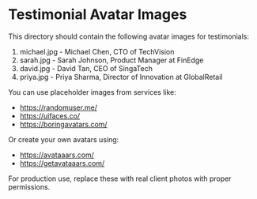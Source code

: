 # Testimonial Avatar Images

This directory should contain the following avatar images for testimonials:

1. michael.jpg - Michael Chen, CTO of TechVision
2. sarah.jpg - Sarah Johnson, Product Manager at FinEdge
3. david.jpg - David Tan, CEO of SingaTech
4. priya.jpg - Priya Sharma, Director of Innovation at GlobalRetail

You can use placeholder images from services like:
- https://randomuser.me/
- https://uifaces.co/
- https://boringavatars.com/

Or create your own avatars using:
- https://avataaars.com/
- https://getavataaars.com/

For production use, replace these with real client photos with proper permissions.
